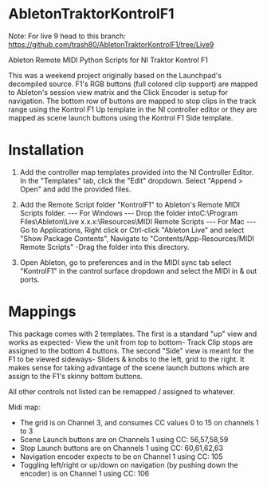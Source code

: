 AbletonTraktorKontrolF1
=======================
Note: For live 9 head to this branch: https://github.com/trash80/AbletonTraktorKontrolF1/tree/Live9

Ableton Remote MIDI Python Scripts for NI Traktor Kontrol F1

This was a weekend project originally based on the Launchpad's decompiled source.
F1's RGB buttons (full colored clip support) are mapped to Ableton's session view matrix 
and the Click Encoder is setup for navigation. The bottom row of buttons are mapped 
to stop clips in the track range using the Kontrol F1 Up template in the NI controller 
editor or they are mapped as scene launch buttons using the Kontrol F1 Side template.

Installation
=======================
1. Add the controller map templates provided into the NI Controller Editor. In the "Templates" tab, click the "Edit" dropdown. Select "Append > Open" and add the provided files.

2. Add the Remote Script folder "KontrolF1" to Ableton's Remote MIDI Scripts folder.
    --- For Windows --- Drop the folder intoC:\Program Files\Ableton\Live x.x.x:\Resources\MIDI Remote Scripts
    --- For Mac --- Go to Applications, Right click or Ctrl-click "Ableton Live" and select "Show Package Contents", Navigate to "Contents/App-Resources/MIDI Remote Scripts" -Drag the folder into this directory.

3. Open Ableton, go to preferences and in the MIDI sync tab select "KontrolF1" in the control surface dropdown and select the MIDI in & out ports.

Mappings
=======================
This package comes with 2 templates. The first is a standard "up" view and works as expected- View the unit from top to bottom- Track Clip stops are assigned to the bottom 4 buttons. The second "Side" view is meant for the F1 to be viewed sideways- Sliders & knobs to the left, grid to the right. It makes sense for taking advantage of the scene launch buttons which are assign to the F1's skinny bottom buttons.

All other controls not listed can be remapped  / assigned to whatever.

Midi map:
- The grid is on Channel 3, and consumes CC values 0 to 15 on channels 1 to 3
- Scene Launch buttons are on Channels 1 using CC: 56,57,58,59
- Stop Launch buttons are on Channels 1 using CC: 60,61,62,63
- Navigation encoder expects to be on Channel 1 using CC: 105
- Toggling left/right or up/down on navigation (by pushing down the encoder) is on Channel 1
using CC: 106
